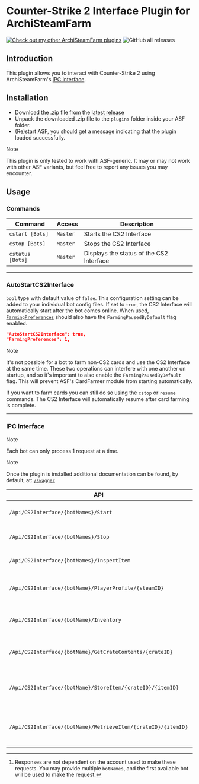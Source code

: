 # Counter-Strike 2 Interface Plugin for ArchiSteamFarm

[![Check out my other ArchiSteamFarm plugins](https://img.shields.io/badge/Check%20out%20my%20other%20ArchiSteamFarm%20plugins-blue?logo=github)](https://github.com/stars/Citrinate/lists/archisteamfarm-plugins) ![GitHub all releases](https://img.shields.io/github/downloads/Citrinate/CS2Interface/total?logo=github&label=Downloads)

## Introduction

This plugin allows you to interact with Counter-Strike 2 using ArchiSteamFarm's [IPC interface](https://github.com/JustArchiNET/ArchiSteamFarm/wiki/IPC).

## Installation

- Download the .zip file from the [latest release](https://github.com/Citrinate/CS2Interface/releases/latest)
- Unpack the downloaded .zip file to the `plugins` folder inside your ASF folder.
- (Re)start ASF, you should get a message indicating that the plugin loaded successfully. 

> [!NOTE]
> This plugin is only tested to work with ASF-generic.  It may or may not work with other ASF variants, but feel free to report any issues you may encounter.

## Usage

### Commands

Command | Access | Description
--- | --- | ---
`cstart [Bots]`|`Master`|Starts the CS2 Interface
`cstop [Bots]`|`Master`|Stops the CS2 Interface
`cstatus [Bots]`|`Master`|Displays the status of the CS2 Interface

---

### AutoStartCS2Interface

`bool` type with default value of `false`.  This configuration setting can be added to your individual bot config files.  If set to `true`, the CS2 Interface will automatically start after the bot comes online.  When used, [`FarmingPreferences`](https://github.com/JustArchiNET/ArchiSteamFarm/wiki/Configuration#farmingpreferences) should also have the `FarmingPausedByDefault` flag enabled.

```json
"AutoStartCS2Interface": true,
"FarmingPreferences": 1,
```

> [!NOTE]
> It's not possible for a bot to farm non-CS2 cards and use the CS2 Interface at the same time.  These two operations can interfere with one another on startup, and so it's important to also enable the `FarmingPausedByDefault` flag.  This will prevent ASF's CardFarmer module from starting automatically.
> 
> If you want to farm cards you can still do so using the `cstop` or `resume` commands.  The CS2 Interface will automatically resume after card farming is complete.

---

### IPC Interface

> [!NOTE]
> Each bot can only process 1 request at a time.

> [!NOTE]
> Once the plugin is installed additional documentation can be found, by default, at: [`/swagger`](http://localhost:1242/swagger)

API | Method | Parameters | Description
--- | --- | --- | ---
`/Api/CS2Interface/{botNames}/Start`|`GET`| |Starts the CS2 Interface
`/Api/CS2Interface/{botNames}/Stop`|`GET`| |Stops the CS2 Interface
`/Api/CS2Interface/{botNames}/InspectItem`|`GET`|`url`, `s`, `a`, `d`, `m`, `minimal`, `showDefs`|Inspect a CS2 Item [^1]
`/Api/CS2Interface/{botName}/PlayerProfile/{steamID}`|`GET`| |Get a friend's CS2 player profile
`/Api/CS2Interface/{botName}/Inventory`|`GET`|`minimal`, `showDefs`|Get the given bot's CS2 inventory
`/Api/CS2Interface/{botName}/GetCrateContents/{crateID}`|`GET`|`minimal`, `showDefs`|Get the contents of the given bot's crate
`/Api/CS2Interface/{botName}/StoreItem/{crateID}/{itemID}`|`GET`| |Stores an item into the specified crate
`/Api/CS2Interface/{botName}/RetrieveItem/{crateID}/{itemID}`|`GET`| |Retrieves an item from the specified crate

[^1]: Responses are not dependent on the account used to make these requests.  You may provide multiple `botNames`, and the first available bot will be used to make the request.
